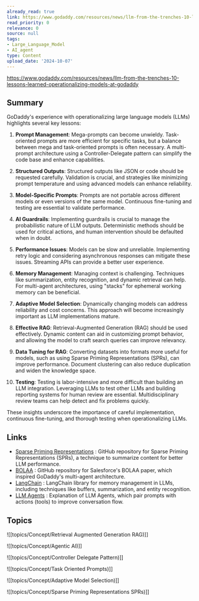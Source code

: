 ```yaml
---
already_read: true
link: https://www.godaddy.com/resources/news/llm-from-the-trenches-10-lessons-learned-operationalizing-models-at-godaddy
read_priority: 0
relevance: 0
source: null
tags:
- Large_Language_Model
- AI_agent
type: Content
upload_date: '2024-10-07'
---
```


https://www.godaddy.com/resources/news/llm-from-the-trenches-10-lessons-learned-operationalizing-models-at-godaddy
## Summary

GoDaddy's experience with operationalizing large language models (LLMs) highlights several key lessons:

1. **Prompt Management**: Mega-prompts can become unwieldy. Task-oriented prompts are more efficient for specific tasks, but a balance between mega and task-oriented prompts is often necessary. A multi-prompt architecture using a Controller-Delegate pattern can simplify the code base and enhance capabilities.

2. **Structured Outputs**: Structured outputs like JSON or code should be requested carefully. Validation is crucial, and strategies like minimizing prompt temperature and using advanced models can enhance reliability.

3. **Model-Specific Prompts**: Prompts are not portable across different models or even versions of the same model. Continuous fine-tuning and testing are essential to validate performance.

4. **AI Guardrails**: Implementing guardrails is crucial to manage the probabilistic nature of LLM outputs. Deterministic methods should be used for critical actions, and human intervention should be defaulted when in doubt.

5. **Performance Issues**: Models can be slow and unreliable. Implementing retry logic and considering asynchronous responses can mitigate these issues. Streaming APIs can provide a better user experience.

6. **Memory Management**: Managing context is challenging. Techniques like summarization, entity recognition, and dynamic retrieval can help. For multi-agent architectures, using "stacks" for ephemeral working memory can be beneficial.

7. **Adaptive Model Selection**: Dynamically changing models can address reliability and cost concerns. This approach will become increasingly important as LLM implementations mature.

8. **Effective RAG**: Retrieval-Augmented Generation (RAG) should be used effectively. Dynamic content can aid in customizing prompt behavior, and allowing the model to craft search queries can improve relevancy.

9. **Data Tuning for RAG**: Converting datasets into formats more useful for models, such as using Sparse Priming Representations (SPRs), can improve performance. Document clustering can also reduce duplication and widen the knowledge space.

10. **Testing**: Testing is labor-intensive and more difficult than building an LLM integration. Leveraging LLMs to test other LLMs and building reporting systems for human review are essential. Multidisciplinary review teams can help detect and fix problems quickly.

These insights underscore the importance of careful implementation, continuous fine-tuning, and thorough testing when operationalizing LLMs.
## Links

- [Sparse Priming Representations](https://github.com/daveshap/SparsePrimingRepresentations) : GitHub repository for Sparse Priming Representations (SPRs), a technique to summarize content for better LLM performance.
- [BOLAA](https://github.com/salesforce/BOLAA) : GitHub repository for Salesforce's BOLAA paper, which inspired GoDaddy's multi-agent architecture.
- [LangChain](https://python.langchain.com/) : LangChain library for memory management in LLMs, including techniques like buffers, summarization, and entity recognition.
- [LLM Agents](https://promptengineering.org/what-are-large-language-model-llm-agents/) : Explanation of LLM Agents, which pair prompts with actions (tools) to improve conversation flow.

## Topics

![[topics/Concept/Retrieval Augmented Generation RAG)]]

![[topics/Concept/Agentic AI)]]

![[topics/Concept/Controller Delegate Pattern)]]

![[topics/Concept/Task Oriented Prompts)]]

![[topics/Concept/Adaptive Model Selection)]]

![[topics/Concept/Sparse Priming Representations SPRs)]]